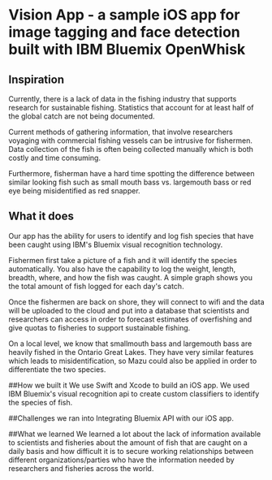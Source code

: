 # Vision App - a sample iOS app for image tagging and face detection built with IBM Bluemix OpenWhisk

## Inspiration
Currently, there is a lack of data in the fishing industry that supports research for sustainable fishing. Statistics that account for at least half of the global catch are not being documented.

Current methods of gathering information, that involve researchers voyaging with commercial fishing vessels can be intrusive for fishermen. Data collection of the fish is often being collected manually which is both costly and time consuming.

Furthermore, fisherman have a hard time spotting the difference between similar looking fish such as small mouth bass vs. largemouth bass or red eye being misidentified as red snapper.

## What it does
Our app has the ability for users to identify and log fish species that have been caught using IBM's Bluemix visual recognition technology.

Fishermen first take a picture of a fish and it will identify the species automatically. You also have the capability to log the weight, length, breadth, where, and how the fish was caught. A simple graph shows you the total amount of fish logged for each day's catch.

Once the fishermen are back on shore, they will connect to wifi and the data will be uploaded to the cloud and put into a database that scientists and researchers can access in order to forecast estimates of overfishing and give quotas to fisheries to support sustainable fishing.

On a local level, we know that smallmouth bass and largemouth bass are heavily fished in the Ontario Great Lakes. They have very similar features which leads to misidentification, so Mazu could also be applied in order to differentiate the two species.

##How we built it
We use Swift and Xcode to build an iOS app. We used IBM Bluemix's visual recognition api to create custom classifiers to identify the species of fish.

##Challenges we ran into
Integrating Bluemix API with our iOS app.

##What we learned
We learned a lot about the lack of information available to scientists and fisheries about the amount of fish that are caught on a daily basis and how difficult it is to secure working relationships between different organizations/parties who have the information needed by researchers and fisheries across the world.
